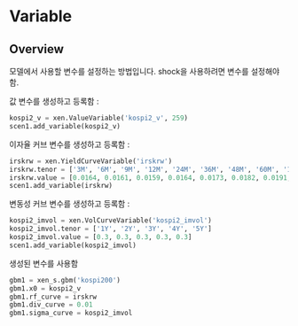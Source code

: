 # Variable

## Overview

모델에서 사용할 변수를 설정하는 방법입니다. 
shock을 사용하려면 변수를 설정해야함.

값 변수를 생성하고 등록함 :
```python
kospi2_v = xen.ValueVariable('kospi2_v', 259)
scen1.add_variable(kospi2_v)
```


이자율 커브 변수를 생성하고 등록함 :
```python
irskrw = xen.YieldCurveVariable('irskrw')
irskrw.tenor = ['3M', '6M', '9M', '12M', '24M', '36M', '48M', '60M', '120M', '180M']
irskrw.value = [0.0164, 0.0161, 0.0159, 0.0164, 0.0173, 0.0182, 0.0191, 0.0218, 0.0229, 0.0229]
scen1.add_variable(irskrw)
```


변동성 커브 변수를 생성하고 등록함 :
```python
kospi2_imvol = xen.VolCurveVariable('kospi2_imvol')
kospi2_imvol.tenor = ['1Y', '2Y', '3Y', '4Y', '5Y']
kospi2_imvol.value = [0.3, 0.3, 0.3, 0.3, 0.3]
scen1.add_variable(kospi2_imvol)
```


생성된 변수를 사용함
```python
gbm1 = xen_s.gbm('kospi200')
gbm1.x0 = kospi2_v
gbm1.rf_curve = irskrw
gbm1.div_curve = 0.01
gbm1.sigma_curve = kospi2_imvol
```
